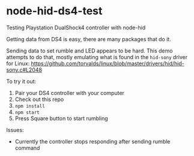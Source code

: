 # node-hid-ds4-test
Testing Playstation DualShock4 controller with node-hid


Getting data from DS4 is easy, there are many packages that do it.

Sending data to set rumble and LED appears to be hard.
This demo attempts to do that, mostly emulating what is found in
the `hid-sony` driver for Linux:
https://github.com/torvalds/linux/blob/master/drivers/hid/hid-sony.c#L2048

To try it out:

1. Pair your DS4 controller with your computer
2. Check out this repo
3. `npm install`
4. `npm start`
5. Press Square button to start rumbling


Issues:
- Currently the controller stops responding after sending rumble command
